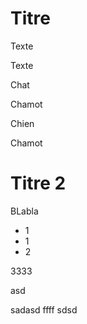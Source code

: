 # Titre

Texte

Texte

Chat

Chamot

Chien

Chamot



# Titre 2

BLabla

- 1
- 1
- 2


3333

asd

sadasd
ffff
sdsd
